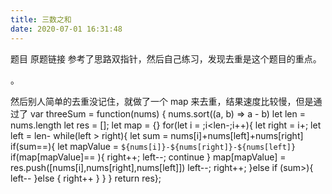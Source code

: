 ```yaml
---
title: 三数之和
date: 2020-07-01 16:31:48
---
```


题目 原题链接 参考了思路双指针，然后自己练习，发现去重是这个题目的重点。

。

然后别人简单的去重没记住，就做了一个 map 来去重，结果速度比较慢，但是通过了 var threeSum = function(nums) { nums.sort((a, b) => a - b) let len = nums.length let res = []; let map = {} for(let i = ;i<len-;i++){ let right = i+; let left = len- while(left > right){ let sum = nums[i]+nums[left]+nums[right] if(sum==){ let mapValue = `${nums[i]}-${nums[right]}-${nums[left]}` if(map[mapValue]== ){ right++; left--; continue } map[mapValue] =  res.push([nums[i],nums[right],nums[left]]) left--; right++; }else if (sum>){ left-- }else { right++ } } } return res};
